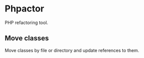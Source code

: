 Phpactor
========

PHP refactoring tool.

Move classes
------------

Move classes by file or directory and update references to them.

